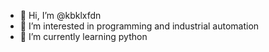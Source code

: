 - 👋 Hi, I’m @kbklxfdn
- 👀 I’m interested in programming and industrial automation
- 🌱 I’m currently learning python


<!---
kbklxfdn/kbklxfdn is a ✨ special ✨ repository because its `README.md` (this file) appears on your GitHub profile.
You can click the Preview link to take a look at your changes.
--->

